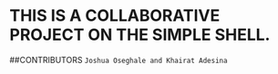 # THIS IS A COLLABORATIVE PROJECT ON THE SIMPLE SHELL.

##CONTRIBUTORS
``` Joshua Oseghale and Khairat Adesina ```

